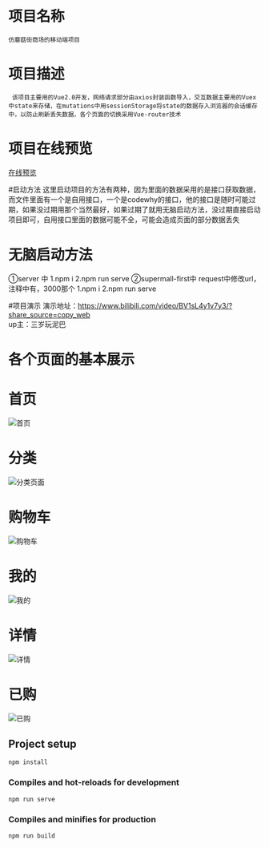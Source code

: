 # 项目名称
    仿蘑菇街商场的移动端项目

# 项目描述
     该项目主要用的Vue2.0开发，网络请求部分由axios封装函数导入，交互数据主要用的Vuex中state来存储，在mutations中用sessionStorage将state的数据存入浏览器的会话缓存中，以防止刷新丢失数据，各个页面的切换采用Vue-router技术

# 项目在线预览
[在线预览](http://47.97.37.90/supermall)



#启动方法
    这里启动项目的方法有两种，因为里面的数据采用的是接口获取数据，而文件里面有一个是自用接口，一个是codewhy的接口，他的接口是随时可能过期，如果没过期用那个当然最好，如果过期了就用无脑启动方法，没过期直接启动项目即可，自用接口里面的数据可能不全，可能会造成页面的部分数据丢失



# 无脑启动方法
 ①server 中 
  1.npm i
  2.npm run serve
 ②supermall-first中
  request中修改url，注释中有，3000那个
  1.npm i
  2.npm run serve


#项目演示
  演示地址：https://www.bilibili.com/video/BV1sL4y1v7y3/?share_source=copy_web  
  up主：三岁玩泥巴

# 各个页面的基本展示

# 首页
![首页](https://images.gitee.com/uploads/images/2021/1114/161400_b14a00cc_8883882.png "首页.png")
# 分类
![分类页面](https://images.gitee.com/uploads/images/2021/1114/154108_a7405d3f_8883882.png "分类.png")
# 购物车
![购物车](https://images.gitee.com/uploads/images/2021/1114/154731_e038fa07_8883882.png "购物车.png")
# 我的
![我的](https://images.gitee.com/uploads/images/2021/1114/154745_9fe5ccc7_8883882.png "我的.png")
# 详情
![详情](https://images.gitee.com/uploads/images/2021/1114/154756_412d13a9_8883882.png "详情.png")
# 已购
![已购](https://images.gitee.com/uploads/images/2021/1114/154811_942dbaa5_8883882.png "已购.png")


## Project setup
```
npm install
```

### Compiles and hot-reloads for development
```
npm run serve
```

### Compiles and minifies for production
```
npm run build
```



